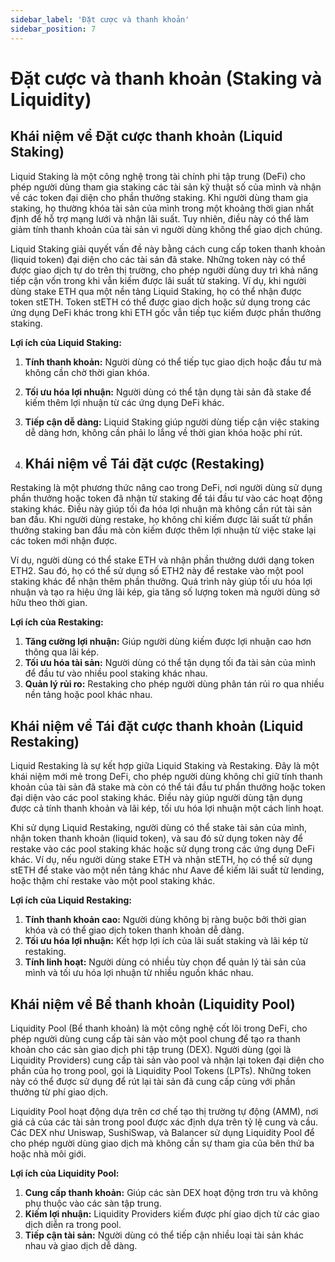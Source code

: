 ```yaml
---
sidebar_label: 'Đặt cược và thanh khoản'
sidebar_position: 7
---
```

# Đặt cược và thanh khoản (Staking và Liquidity)

## Khái niệm về Đặt cược thanh khoản (Liquid Staking)

Liquid Staking là một công nghệ trong tài chính phi tập trung (DeFi) cho phép người dùng tham gia staking các tài sản kỹ thuật số của mình và nhận về các token đại diện cho phần thưởng staking. Khi người dùng tham gia staking, họ thường khóa tài sản của mình trong một khoảng thời gian nhất định để hỗ trợ mạng lưới và nhận lãi suất. Tuy nhiên, điều này có thể làm giảm tính thanh khoản của tài sản vì người dùng không thể giao dịch chúng.

Liquid Staking giải quyết vấn đề này bằng cách cung cấp token thanh khoản (liquid token) đại diện cho các tài sản đã stake. Những token này có thể được giao dịch tự do trên thị trường, cho phép người dùng duy trì khả năng tiếp cận vốn trong khi vẫn kiếm được lãi suất từ staking. Ví dụ, khi người dùng stake ETH qua một nền tảng Liquid Staking, họ có thể nhận được token stETH. Token stETH có thể được giao dịch hoặc sử dụng trong các ứng dụng DeFi khác trong khi ETH gốc vẫn tiếp tục kiếm được phần thưởng staking.

**Lợi ích của Liquid Staking:**
1. **Tính thanh khoản:** Người dùng có thể tiếp tục giao dịch hoặc đầu tư mà không cần chờ thời gian khóa.
2. **Tối ưu hóa lợi nhuận:** Người dùng có thể tận dụng tài sản đã stake để kiếm thêm lợi nhuận từ các ứng dụng DeFi khác.
3. **Tiếp cận dễ dàng:** Liquid Staking giúp người dùng tiếp cận việc staking dễ dàng hơn, không cần phải lo lắng về thời gian khóa hoặc phí rút.

4. ## Khái niệm về Tái đặt cược (Restaking)

Restaking là một phương thức nâng cao trong DeFi, nơi người dùng sử dụng phần thưởng hoặc token đã nhận từ staking để tái đầu tư vào các hoạt động staking khác. Điều này giúp tối đa hóa lợi nhuận mà không cần rút tài sản ban đầu. Khi người dùng restake, họ không chỉ kiếm được lãi suất từ phần thưởng staking ban đầu mà còn kiếm được thêm lợi nhuận từ việc stake lại các token mới nhận được.

Ví dụ, người dùng có thể stake ETH và nhận phần thưởng dưới dạng token ETH2. Sau đó, họ có thể sử dụng số ETH2 này để restake vào một pool staking khác để nhận thêm phần thưởng. Quá trình này giúp tối ưu hóa lợi nhuận và tạo ra hiệu ứng lãi kép, gia tăng số lượng token mà người dùng sở hữu theo thời gian.

**Lợi ích của Restaking:**
1. **Tăng cường lợi nhuận:** Giúp người dùng kiếm được lợi nhuận cao hơn thông qua lãi kép.
2. **Tối ưu hóa tài sản:** Người dùng có thể tận dụng tối đa tài sản của mình để đầu tư vào nhiều pool staking khác nhau.
3. **Quản lý rủi ro:** Restaking cho phép người dùng phân tán rủi ro qua nhiều nền tảng hoặc pool khác nhau.

## Khái niệm về Tái đặt cược thanh khoản (Liquid Restaking)

Liquid Restaking là sự kết hợp giữa Liquid Staking và Restaking. Đây là một khái niệm mới mẻ trong DeFi, cho phép người dùng không chỉ giữ tính thanh khoản của tài sản đã stake mà còn có thể tái đầu tư phần thưởng hoặc token đại diện vào các pool staking khác. Điều này giúp người dùng tận dụng được cả tính thanh khoản và lãi kép, tối ưu hóa lợi nhuận một cách linh hoạt.

Khi sử dụng Liquid Restaking, người dùng có thể stake tài sản của mình, nhận token thanh khoản (liquid token), và sau đó sử dụng token này để restake vào các pool staking khác hoặc sử dụng trong các ứng dụng DeFi khác. Ví dụ, nếu người dùng stake ETH và nhận stETH, họ có thể sử dụng stETH để stake vào một nền tảng khác như Aave để kiếm lãi suất từ lending, hoặc thậm chí restake vào một pool staking khác.

**Lợi ích của Liquid Restaking:**
1. **Tính thanh khoản cao:** Người dùng không bị ràng buộc bởi thời gian khóa và có thể giao dịch token thanh khoản dễ dàng.
2. **Tối ưu hóa lợi nhuận:** Kết hợp lợi ích của lãi suất staking và lãi kép từ restaking.
3. **Tính linh hoạt:** Người dùng có nhiều tùy chọn để quản lý tài sản của mình và tối ưu hóa lợi nhuận từ nhiều nguồn khác nhau.

## Khái niệm về Bể thanh khoản (Liquidity Pool)

Liquidity Pool (Bể thanh khoản) là một công nghệ cốt lõi trong DeFi, cho phép người dùng cung cấp tài sản vào một pool chung để tạo ra thanh khoản cho các sàn giao dịch phi tập trung (DEX). Người dùng (gọi là Liquidity Providers) cung cấp tài sản vào pool và nhận lại token đại diện cho phần của họ trong pool, gọi là Liquidity Pool Tokens (LPTs). Những token này có thể được sử dụng để rút lại tài sản đã cung cấp cùng với phần thưởng từ phí giao dịch.

Liquidity Pool hoạt động dựa trên cơ chế tạo thị trường tự động (AMM), nơi giá cả của các tài sản trong pool được xác định dựa trên tỷ lệ cung và cầu. Các DEX như Uniswap, SushiSwap, và Balancer sử dụng Liquidity Pool để cho phép người dùng giao dịch mà không cần sự tham gia của bên thứ ba hoặc nhà môi giới.

**Lợi ích của Liquidity Pool:**
1. **Cung cấp thanh khoản:** Giúp các sàn DEX hoạt động trơn tru và không phụ thuộc vào các sàn tập trung.
2. **Kiếm lợi nhuận:** Liquidity Providers kiếm được phí giao dịch từ các giao dịch diễn ra trong pool.
3. **Tiếp cận tài sản:** Người dùng có thể tiếp cận nhiều loại tài sản khác nhau và giao dịch dễ dàng.
